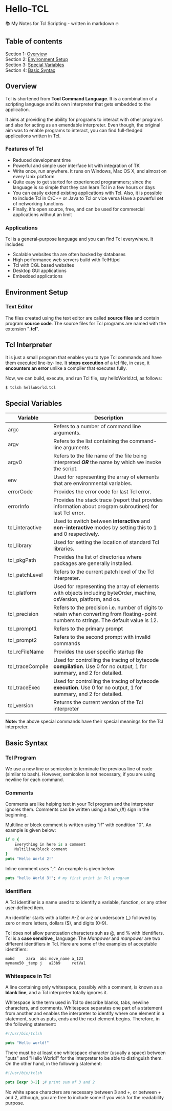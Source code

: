 # Hello-TCL

:books: My Notes for Tcl Scripting - written in markdown :fire:

## Table of contents

Section 1: [Overview](https://github.com/ghassanarnouk/Hello-TCL#overview)\
Section 2: [Environment Setup](https://github.com/ghassanarnouk/Hello-TCL#environment-setup)\
Section 3: [Special Variables](https://github.com/ghassanarnouk/Hello-Tcl#special-variables)\
Section 4: [Basic Syntax]()

## Overview

Tcl is shortened from **Tool Command Language**.
It is a combination of a scripting language and its own interpreter that gets embedded to the application.

It aims at providing the ability for programs to interact with other programs and also for acting as an emendable interpreter.
Even though, the original aim was to enable programs to interact, you can find full-fledged applications written in Tcl.

### Features of Tcl

* Reduced development time
* Powerful and simple user interface kit with integration of TK
* Write once, run anywhere.
It runs on Windows, Mac OS X, and almost on every Unix platform
* Quite easy to get started for experienced programmers; since the language is so simple that they can learn Tcl in a few hours or days
* You can easily extend existing applications with Tcl.
Also, it is possible to include Tcl in C/C++ or Java to Tcl or vice versa
Have a powerful set of networking functions
* Finally, it's open source, free, and can be used for commercial applications without an limit

### Applications

Tcl is a general-purpose language and you can find Tcl everywhere.
It includes:

* Scalable websites tha are often backed by databases
* High performance web servers build with TclHttpd
* Tcl with CGL based websites
* Desktop GUI applications
* Embedded applications

## Environment Setup

### Text Editor

The files created using the text editor are called **source files** and contain program **source code**.
The source files for Tcl programs are named with the extension "**.tcl**".

## Tcl Interpreter

It is just a small program that enables you to type Tcl commands and have them executed line-by-line.
It **stops execution** of a tcl file, in case, it **encounters an error** unlike a compiler that executes fully.

Now, we can build, execute, and run Tcl file, say helloWorld.tcl, as follows:

```bash
$ tclsh helloWorld.tcl
```

## Special Variables

| Variable         | Description                                                                                                                              |
| ----------       | ------------                                                                                                                             |
| argc             | Refers to a number of command line arguments.                                                                                            |
| argv             | Refers to the list containing the command-line arguments.                                                                                |
| argv0            | Refers to the file name of the file being interpreted ***OR***  the name by which we invoke the script.                                  |
| env              | Used for representing the array of elements that are environmental variables.                                                            |
| errorCode        | Provides the error code for last Tcl error.                                                                                              |
| errorInfo        | Provides the stack trace (report that provides information about program subroutines) for last Tcl error.                                |
| tcl_interactive  | Used to switch between **interactive** and **non-interactive** modes by setting this to 1 and 0 respectively.                            |
| tcl_library      | Used for setting the location of standard Tcl libraries.                                                                                 |
| tcl_pkgPath      | Provides the list of directories where packages are generally installed.                                                                 |
| tcl_patchLevel   | Refers to the current patch level of the Tcl interpreter.                                                                                |
| tcl_platform     | Used for representing the array of elements with objects including byteOrder, machine, osVersion, platform, and os.                      |
| tcl_precision    | Refers to the precision i.e. number of digits to retain when converting from floating-point numbers to strings. The default value is 12. |
| tcl_prompt1      | Refers to the primary prompt                                                                                                             |
| tcl_prompt2      | Refers to the second prompt with invalid commands                                                                                        |
| tcl_rcFileName   | Provides the user specific startup file                                                                                                  |
| tcl_traceCompile | Used for controlling the tracing of bytecode **compilation**. Use 0 for no output, 1 for summary, and 2 for detailed.                    |
| tcl_traceExec    | Used for controlling the tracing of bytecode **execution**.  Use 0 for no output, 1 for summary, and 2 for detailed.                     |
| tcl_version      | Returns the current version of the Tcl interpreter                                                                                       |

**Note:** the above special commands have their special meanings for the Tcl interpreter.

## Basic Syntax

### Tcl Program

We use a new line or semicolon to terminate the previous line of code (similar to bash).
However, semicolon is not necessary, if you are using newline for each command.

### Comments

Comments are like helping text in your Tcl program and the interpreter ignores them.
Comments can be written using a hash_(#) sign in the beginning.

Multiline or block comment is written using "if" with condition "0".
An example is given below:

```tcl
if 0 {
    Everything in here is a comment
    Multiline/block comment
}
puts "Hello World 2!"
```

Inline comment uses ";". An example is given below:

```tcl
puts "hello World 3!"; # my first print in Tcl program
```

### Identifiers 

A Tcl identifier is a name used to to identify a variable, function, or any other user-defined item.

An identifier starts with a latter A-Z or a-z or underscore (_) followed by zero or more letters, dollars ($), and digits (0-9).

Tcl does not allow punctuation characters suh as @, and % with identifiers.
Tcl is a **case sensitive_** language.
The *Manpower* and *manpower* are two different identifiers in Tcl.
Here are some of the examples of acceptable identifiers:

```
mohd     zara  abc move_name a_123
myname50 _temp j   a23b9     retVal
```

### Whitespace in Tcl

A line containing only whitespace, possibly with a comment, is known as a **blank line**, and a Tcl interpreter totally ignores it.

Whitespace is the term used in Tcl to describe blanks, tabs, newline characters, and comments.
Whitespace separates one part of a statement from another and enables the interpreter to identify where one element in a statement, such as puts, ends and the next element begins.
Therefore, in the following statement:

```tcl
#!/usr/bin/tclsh

puts "Hello world!"
```

There must be at least one whitespace character (usually a space) between "puts" and "Hello World!" for the interpreter to be able to distinguish them.
On the other hand, in the following statement:

```tcl
#!/usr/bin/tclsh

puts [expr 3+2] ;# print sum of 3 and 2
```

No white space characters are necessary between 3 and +, or between + and 2, although, you are free to include some if you wish for the readability purpose.


















